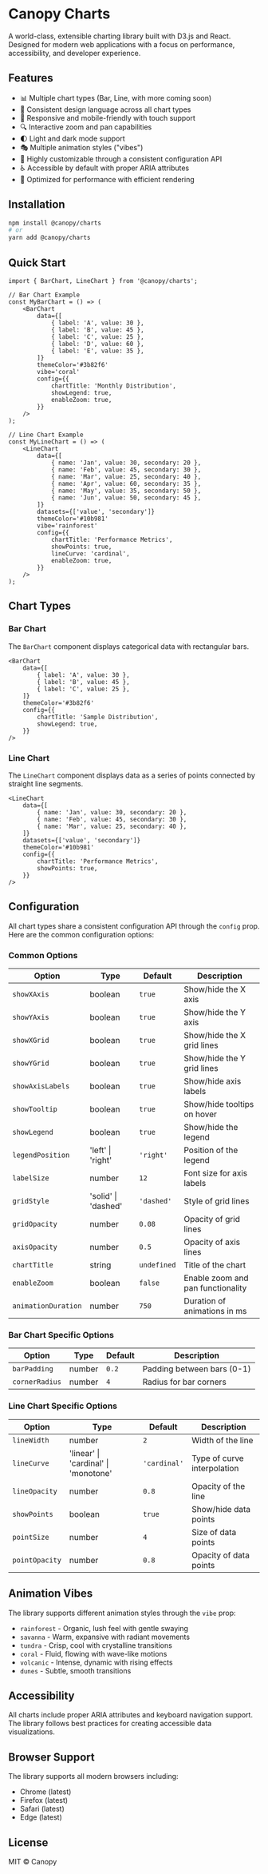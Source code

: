 # Canopy Charts

A world-class, extensible charting library built with D3.js and React. Designed for modern web applications with a focus on performance, accessibility, and developer experience.

## Features

- 📊 Multiple chart types (Bar, Line, with more coming soon)
- 🎨 Consistent design language across all chart types
- 📱 Responsive and mobile-friendly with touch support
- 🔍 Interactive zoom and pan capabilities
- 🌓 Light and dark mode support
- 🎭 Multiple animation styles ("vibes")
- 🧩 Highly customizable through a consistent configuration API
- ♿ Accessible by default with proper ARIA attributes
- 🚀 Optimized for performance with efficient rendering

## Installation

```bash
npm install @canopy/charts
# or
yarn add @canopy/charts
```

## Quick Start

```tsx
import { BarChart, LineChart } from '@canopy/charts';

// Bar Chart Example
const MyBarChart = () => (
	<BarChart
		data={[
			{ label: 'A', value: 30 },
			{ label: 'B', value: 45 },
			{ label: 'C', value: 25 },
			{ label: 'D', value: 60 },
			{ label: 'E', value: 35 },
		]}
		themeColor='#3b82f6'
		vibe='coral'
		config={{
			chartTitle: 'Monthly Distribution',
			showLegend: true,
			enableZoom: true,
		}}
	/>
);

// Line Chart Example
const MyLineChart = () => (
	<LineChart
		data={[
			{ name: 'Jan', value: 30, secondary: 20 },
			{ name: 'Feb', value: 45, secondary: 30 },
			{ name: 'Mar', value: 25, secondary: 40 },
			{ name: 'Apr', value: 60, secondary: 35 },
			{ name: 'May', value: 35, secondary: 50 },
			{ name: 'Jun', value: 50, secondary: 45 },
		]}
		datasets={['value', 'secondary']}
		themeColor='#10b981'
		vibe='rainforest'
		config={{
			chartTitle: 'Performance Metrics',
			showPoints: true,
			lineCurve: 'cardinal',
			enableZoom: true,
		}}
	/>
);
```

## Chart Types

### Bar Chart

The `BarChart` component displays categorical data with rectangular bars.

```tsx
<BarChart
	data={[
		{ label: 'A', value: 30 },
		{ label: 'B', value: 45 },
		{ label: 'C', value: 25 },
	]}
	themeColor='#3b82f6'
	config={{
		chartTitle: 'Sample Distribution',
		showLegend: true,
	}}
/>
```

### Line Chart

The `LineChart` component displays data as a series of points connected by straight line segments.

```tsx
<LineChart
	data={[
		{ name: 'Jan', value: 30, secondary: 20 },
		{ name: 'Feb', value: 45, secondary: 30 },
		{ name: 'Mar', value: 25, secondary: 40 },
	]}
	datasets={['value', 'secondary']}
	themeColor='#10b981'
	config={{
		chartTitle: 'Performance Metrics',
		showPoints: true,
	}}
/>
```

## Configuration

All chart types share a consistent configuration API through the `config` prop. Here are the common configuration options:

### Common Options

| Option              | Type                | Default     | Description                       |
| ------------------- | ------------------- | ----------- | --------------------------------- |
| `showXAxis`         | boolean             | `true`      | Show/hide the X axis              |
| `showYAxis`         | boolean             | `true`      | Show/hide the Y axis              |
| `showXGrid`         | boolean             | `true`      | Show/hide the X grid lines        |
| `showYGrid`         | boolean             | `true`      | Show/hide the Y grid lines        |
| `showAxisLabels`    | boolean             | `true`      | Show/hide axis labels             |
| `showTooltip`       | boolean             | `true`      | Show/hide tooltips on hover       |
| `showLegend`        | boolean             | `true`      | Show/hide the legend              |
| `legendPosition`    | 'left' \| 'right'   | `'right'`   | Position of the legend            |
| `labelSize`         | number              | `12`        | Font size for axis labels         |
| `gridStyle`         | 'solid' \| 'dashed' | `'dashed'`  | Style of grid lines               |
| `gridOpacity`       | number              | `0.08`      | Opacity of grid lines             |
| `axisOpacity`       | number              | `0.5`       | Opacity of axis lines             |
| `chartTitle`        | string              | `undefined` | Title of the chart                |
| `enableZoom`        | boolean             | `false`     | Enable zoom and pan functionality |
| `animationDuration` | number              | `750`       | Duration of animations in ms      |

### Bar Chart Specific Options

| Option         | Type   | Default | Description                |
| -------------- | ------ | ------- | -------------------------- |
| `barPadding`   | number | `0.2`   | Padding between bars (0-1) |
| `cornerRadius` | number | `4`     | Radius for bar corners     |

### Line Chart Specific Options

| Option         | Type                                 | Default      | Description                 |
| -------------- | ------------------------------------ | ------------ | --------------------------- |
| `lineWidth`    | number                               | `2`          | Width of the line           |
| `lineCurve`    | 'linear' \| 'cardinal' \| 'monotone' | `'cardinal'` | Type of curve interpolation |
| `lineOpacity`  | number                               | `0.8`        | Opacity of the line         |
| `showPoints`   | boolean                              | `true`       | Show/hide data points       |
| `pointSize`    | number                               | `4`          | Size of data points         |
| `pointOpacity` | number                               | `0.8`        | Opacity of data points      |

## Animation Vibes

The library supports different animation styles through the `vibe` prop:

- `rainforest` - Organic, lush feel with gentle swaying
- `savanna` - Warm, expansive with radiant movements
- `tundra` - Crisp, cool with crystalline transitions
- `coral` - Fluid, flowing with wave-like motions
- `volcanic` - Intense, dynamic with rising effects
- `dunes` - Subtle, smooth transitions

## Accessibility

All charts include proper ARIA attributes and keyboard navigation support. The library follows best practices for creating accessible data visualizations.

## Browser Support

The library supports all modern browsers including:

- Chrome (latest)
- Firefox (latest)
- Safari (latest)
- Edge (latest)

## License

MIT © Canopy

